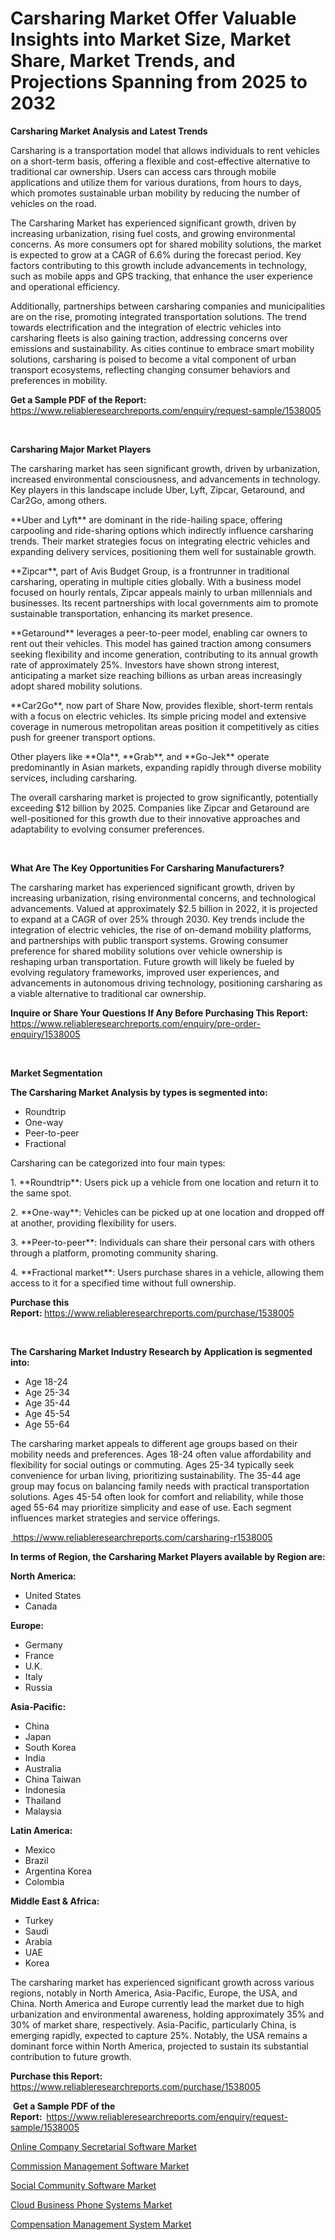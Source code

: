 <p><h1>Carsharing Market Offer Valuable Insights into Market Size, Market Share, Market Trends, and Projections Spanning from 2025 to 2032</h1></p><p><strong>Carsharing Market Analysis and Latest Trends</strong></p>
<p><p>Carsharing is a transportation model that allows individuals to rent vehicles on a short-term basis, offering a flexible and cost-effective alternative to traditional car ownership. Users can access cars through mobile applications and utilize them for various durations, from hours to days, which promotes sustainable urban mobility by reducing the number of vehicles on the road.</p><p>The Carsharing Market has experienced significant growth, driven by increasing urbanization, rising fuel costs, and growing environmental concerns. As more consumers opt for shared mobility solutions, the market is expected to grow at a CAGR of 6.6% during the forecast period. Key factors contributing to this growth include advancements in technology, such as mobile apps and GPS tracking, that enhance the user experience and operational efficiency.</p><p>Additionally, partnerships between carsharing companies and municipalities are on the rise, promoting integrated transportation solutions. The trend towards electrification and the integration of electric vehicles into carsharing fleets is also gaining traction, addressing concerns over emissions and sustainability. As cities continue to embrace smart mobility solutions, carsharing is poised to become a vital component of urban transport ecosystems, reflecting changing consumer behaviors and preferences in mobility.</p></p>
<p><strong>Get a Sample PDF of the Report:&nbsp;</strong> <a href="https://www.reliableresearchreports.com/enquiry/request-sample/1538005?utm_campaign=102&utm_medium=2&utm_source=Github&utm_content=ia&utm_term=10032025&utm_id=carsharing">https://www.reliableresearchreports.com/enquiry/request-sample/1538005</a></p>
<p>&nbsp;</p>
<p><strong>Carsharing Major Market Players</strong></p>
<p><p>The carsharing market has seen significant growth, driven by urbanization, increased environmental consciousness, and advancements in technology. Key players in this landscape include Uber, Lyft, Zipcar, Getaround, and Car2Go, among others.</p><p>**Uber and Lyft** are dominant in the ride-hailing space, offering carpooling and ride-sharing options which indirectly influence carsharing trends. Their market strategies focus on integrating electric vehicles and expanding delivery services, positioning them well for sustainable growth.</p><p>**Zipcar**, part of Avis Budget Group, is a frontrunner in traditional carsharing, operating in multiple cities globally. With a business model focused on hourly rentals, Zipcar appeals mainly to urban millennials and businesses. Its recent partnerships with local governments aim to promote sustainable transportation, enhancing its market presence.</p><p>**Getaround** leverages a peer-to-peer model, enabling car owners to rent out their vehicles. This model has gained traction among consumers seeking flexibility and income generation, contributing to its annual growth rate of approximately 25%. Investors have shown strong interest, anticipating a market size reaching billions as urban areas increasingly adopt shared mobility solutions.</p><p>**Car2Go**, now part of Share Now, provides flexible, short-term rentals with a focus on electric vehicles. Its simple pricing model and extensive coverage in numerous metropolitan areas position it competitively as cities push for greener transport options.</p><p>Other players like **Ola**, **Grab**, and **Go-Jek** operate predominantly in Asian markets, expanding rapidly through diverse mobility services, including carsharing.</p><p>The overall carsharing market is projected to grow significantly, potentially exceeding $12 billion by 2025. Companies like Zipcar and Getaround are well-positioned for this growth due to their innovative approaches and adaptability to evolving consumer preferences.</p></p>
<p>&nbsp;</p>
<p><strong>What Are The Key Opportunities For Carsharing Manufacturers?</strong></p>
<p><p>The carsharing market has experienced significant growth, driven by increasing urbanization, rising environmental concerns, and technological advancements. Valued at approximately $2.5 billion in 2022, it is projected to expand at a CAGR of over 25% through 2030. Key trends include the integration of electric vehicles, the rise of on-demand mobility platforms, and partnerships with public transport systems. Growing consumer preference for shared mobility solutions over vehicle ownership is reshaping urban transportation. Future growth will likely be fueled by evolving regulatory frameworks, improved user experiences, and advancements in autonomous driving technology, positioning carsharing as a viable alternative to traditional car ownership.</p></p>
<p><strong>Inquire or Share Your Questions If Any Before Purchasing This Report:</strong> <a href="https://www.reliableresearchreports.com/enquiry/pre-order-enquiry/1538005?utm_campaign=102&utm_medium=2&utm_source=Github&utm_content=ia&utm_term=10032025&utm_id=carsharing">https://www.reliableresearchreports.com/enquiry/pre-order-enquiry/1538005</a></p>
<p>&nbsp;</p>
<p><strong>Market Segmentation</strong></p>
<p><strong>The Carsharing Market Analysis by types is segmented into:</strong></p>
<p><ul><li>Roundtrip</li><li>One-way</li><li>Peer-to-peer</li><li>Fractional</li></ul></p>
<p><p>Carsharing can be categorized into four main types: </p><p>1. **Roundtrip**: Users pick up a vehicle from one location and return it to the same spot. </p><p>2. **One-way**: Vehicles can be picked up at one location and dropped off at another, providing flexibility for users. </p><p>3. **Peer-to-peer**: Individuals can share their personal cars with others through a platform, promoting community sharing. </p><p>4. **Fractional market**: Users purchase shares in a vehicle, allowing them access to it for a specified time without full ownership.</p></p>
<p><strong>Purchase this Report:&nbsp;</strong><a href="https://www.reliableresearchreports.com/purchase/1538005?utm_campaign=102&utm_medium=2&utm_source=Github&utm_content=ia&utm_term=10032025&utm_id=carsharing">https://www.reliableresearchreports.com/purchase/1538005</a></p>
<p>&nbsp;</p>
<p><strong>The Carsharing Market Industry Research by Application is segmented into:</strong></p>
<p><ul><li>Age 18-24</li><li>Age 25-34</li><li>Age 35-44</li><li>Age 45-54</li><li>Age 55-64</li></ul></p>
<p><p>The carsharing market appeals to different age groups based on their mobility needs and preferences. Ages 18-24 often value affordability and flexibility for social outings or commuting. Ages 25-34 typically seek convenience for urban living, prioritizing sustainability. The 35-44 age group may focus on balancing family needs with practical transportation solutions. Ages 45-54 often look for comfort and reliability, while those aged 55-64 may prioritize simplicity and ease of use. Each segment influences market strategies and service offerings.</p></p>
<p><a href="https://www.reliableresearchreports.com/carsharing-r1538005?utm_campaign=102&utm_medium=2&utm_source=Github&utm_content=ia&utm_term=10032025&utm_id=carsharing">&nbsp;https://www.reliableresearchreports.com/carsharing-r1538005</a></p>
<p><strong>In terms of Region, the Carsharing Market Players available by Region are:</strong></p>
<p>
    <p> <strong> North America: </strong>
        <ul>
            <li>United States</li>
            <li>Canada</li>
        </ul>
        </p> 
    <p> <strong> Europe: </strong>
        <ul>
            <li>Germany</li>
            <li>France</li>
            <li>U.K.</li>
            <li>Italy</li>
            <li>Russia</li>
        </ul>
        </p> 
    <p> <strong> Asia-Pacific: </strong>
        <ul>
            <li>China</li>
            <li>Japan</li>
            <li>South Korea</li>
            <li>India</li>
            <li>Australia</li>
            <li>China Taiwan</li>
            <li>Indonesia</li>
            <li>Thailand</li>
            <li>Malaysia</li>
        </ul>
        </p> 
    <p> <strong> Latin America: </strong>
        <ul>
            <li>Mexico</li>
            <li>Brazil</li>
            <li>Argentina Korea</li>
            <li>Colombia</li>
        </ul>
        </p> 
    <p> <strong> Middle East & Africa: </strong>
        <ul>
            <li>Turkey</li>
            <li>Saudi</li>
            <li>Arabia</li>
            <li>UAE</li>
            <li>Korea</li>
        </ul>
    </p>
    </p>
<p><p>The carsharing market has experienced significant growth across various regions, notably in North America, Asia-Pacific, Europe, the USA, and China. North America and Europe currently lead the market due to high urbanization and environmental awareness, holding approximately 35% and 30% of market share, respectively. Asia-Pacific, particularly China, is emerging rapidly, expected to capture 25%. Notably, the USA remains a dominant force within North America, projected to sustain its substantial contribution to future growth.</p></p>
<p><strong>Purchase this Report: </strong><a href="https://www.reliableresearchreports.com/purchase/1538005?utm_campaign=102&utm_medium=2&utm_source=Github&utm_content=ia&utm_term=10032025&utm_id=carsharing">https://www.reliableresearchreports.com/purchase/1538005</a></p>
<p>&nbsp;<strong>Get a Sample PDF of the Report:&nbsp;&nbsp;</strong><a href="https://www.reliableresearchreports.com/enquiry/request-sample/1538005?utm_campaign=102&utm_medium=2&utm_source=Github&utm_content=ia&utm_term=10032025&utm_id=carsharing">https://www.reliableresearchreports.com/enquiry/request-sample/1538005</a></p>
<p><strong></strong></p>
<p><p><a href="https://github.com/vaduzunny/Market-Research-Report-List-1/blob/main/online-company-secretarial-software-market.md?utm_campaign=102&utm_medium=2&utm_source=Github&utm_content=ia&utm_term=10032025&utm_id=carsharing">Online Company Secretarial Software Market</a></p><p><a href="https://github.com/dayaanapis5/Market-Research-Report-List-1/blob/main/commission-management-software-market.md?utm_campaign=102&utm_medium=2&utm_source=Github&utm_content=ia&utm_term=10032025&utm_id=carsharing">Commission Management Software Market</a></p><p><a href="https://github.com/ubavicachida/Market-Research-Report-List-1/blob/main/social-community-software-market.md?utm_campaign=102&utm_medium=2&utm_source=Github&utm_content=ia&utm_term=10032025&utm_id=carsharing">Social Community Software Market</a></p><p><a href="https://github.com/dringmurza6r/Market-Research-Report-List-1/blob/main/cloud-business-phone-systems-market.md?utm_campaign=102&utm_medium=2&utm_source=Github&utm_content=ia&utm_term=10032025&utm_id=carsharing">Cloud Business Phone Systems Market</a></p><p><a href="https://github.com/gasikcalbos8/Market-Research-Report-List-1/blob/main/compensation-management-system-market.md?utm_campaign=102&utm_medium=2&utm_source=Github&utm_content=ia&utm_term=10032025&utm_id=carsharing">Compensation Management System Market</a></p></p>